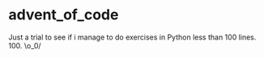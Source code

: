 # advent_of_code
Just a trial to see if i manage to do exercises in Python less than 100 lines. 100. \o_0/ 
